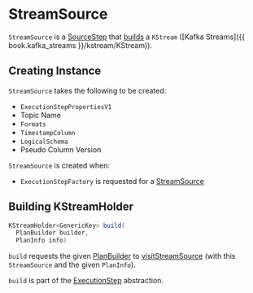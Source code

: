 # StreamSource

`StreamSource` is a [SourceStep](SourceStep.md) that [builds](#build) a `KStream` ([Kafka Streams]({{ book.kafka_streams }}/kstream/KStream)).

## Creating Instance

`StreamSource` takes the following to be created:

* <span id="props"> `ExecutionStepPropertiesV1`
* <span id="topicName"> Topic Name
* <span id="formats"> `Formats`
* <span id="timestampColumn"> `TimestampColumn`
* <span id="sourceSchema"> `LogicalSchema`
* <span id="pseudoColumnVersion"> Pseudo Column Version

`StreamSource` is created when:

* `ExecutionStepFactory` is requested for a [StreamSource](ExecutionStepFactory.md#streamSource)

## <span id="build"> Building KStreamHolder

```java
KStreamHolder<GenericKey> build(
  PlanBuilder builder,
  PlanInfo info)
```

`build` requests the given [PlanBuilder](PlanBuilder.md) to [visitStreamSource](PlanBuilder.md#visitStreamSource) (with this `StreamSource` and the given `PlanInfo`).

`build` is part of the [ExecutionStep](ExecutionStep.md#build) abstraction.
